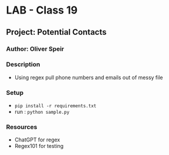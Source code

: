 # LAB - Class 19

## Project: Potential Contacts

### Author: Oliver Speir

### Description
- Using regex pull phone numbers and emails out of messy file 
### Setup

- `pip install -r requirements.txt`
- run : `python sample.py`

### Resources

- ChatGPT for regex 
- Regex101 for testing